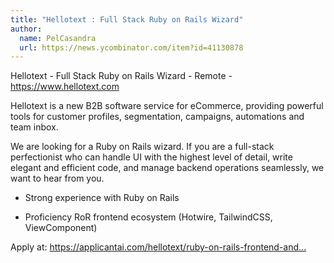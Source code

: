 ```yaml
---
title: "Hellotext : Full Stack Ruby on Rails Wizard"
author:
  name: PelCasandra
  url: https://news.ycombinator.com/item?id=41130878
---
```

Hellotext - Full Stack Ruby on Rails Wizard - Remote - <a href="https:&#x2F;&#x2F;www.hellotext.com" rel="nofollow">https:&#x2F;&#x2F;www.hellotext.com</a>

Hellotext is a new B2B software service for eCommerce, providing powerful tools for customer profiles, segmentation, campaigns, automations and team inbox.

We are looking for a Ruby on Rails wizard. If you are a full-stack perfectionist who can handle UI with the highest level of detail, write elegant and efficient code, and manage backend operations seamlessly, we want to hear from you.

- Strong experience with Ruby on Rails

- Proficiency RoR frontend ecosystem (Hotwire, TailwindCSS, ViewComponent)

Apply at: <a href="https:&#x2F;&#x2F;applicantai.com&#x2F;hellotext&#x2F;ruby-on-rails-frontend-and-backend-wizard&#x2F;798" rel="nofollow">https:&#x2F;&#x2F;applicantai.com&#x2F;hellotext&#x2F;ruby-on-rails-frontend-and...</a>
